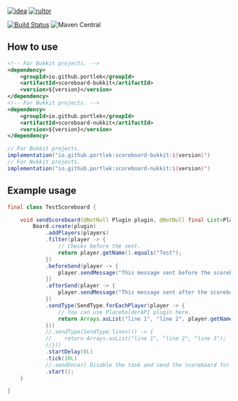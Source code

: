 [![idea](https://www.elegantobjects.org/intellij-idea.svg)](https://www.jetbrains.com/idea/)
[![rultor](https://www.rultor.com/b/yegor256/rultor)](https://www.rultor.com/p/portlek/scoreboard)

[![Build Status](https://travis-ci.com/portlek/scoreboard.svg?branch=master)](https://travis-ci.com/portlek/scoreboard)
![Maven Central](https://img.shields.io/maven-central/v/io.github.portlek/scoreboard-common?label=version)
## How to use
```xml
<!-- For Bukkit projects. -->
<dependency>
    <groupId>io.github.portlek</groupId>
    <artifactId>scoreboard-bukkit</artifactId>
    <version>${version}</version>
</dependency>
<!-- For Nukkit projects. -->
<dependency>
    <groupId>io.github.portlek</groupId>
    <artifactId>scoreboard-nukkit</artifactId>
    <version>${version}</version>
</dependency>
```
```groovy
// For Bukkit projects.
implementation("io.github.portlek:scoreboard-bukkit:${version}")
// For Nukkit projects.
implementation("io.github.portlek:scoreboard-nukkit:${version}")
```
## Example usage
```java
final class TestScoreboard {

    void sendScoreboard(@NotNull Plugin plugin, @NotNull final List<Player> players) {
        Board.create(plugin)
            .addPlayers(players)
            .filter(player -> {
                // Checks before the sent.
                return player.getName().equals("Test");
            })
            .beforeSend(player -> {
                player.sendMessage("This message sent before the scoreboard sent!");
            })
            .afterSend(player -> {
                player.sendMessage("This message sent after the scoreboard sent!");
            })
            .sendType(SendType.forEachPlayer(player -> {
                // You can use PlaceholderAPI plugin here.
                return Arrays.asList("line 1", "line 2", player.getName());
            }))
            //.sendType(SendType.lines(() -> {
            //    return Arrays.asList("line 1", "line 2", "line 3");
            //}))
            .startDelay(0L)
            .tick(10L)
            //.sendOnce() Disable the task and send the scoreboard for each player just for once.
            .start();
    }

}
```